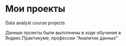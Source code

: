 # Мои проекты
Data analyst course projects


Данные проекты были выполнены в ходе обучения в Яндекс.Практикуме, профессии "Аналитик данных"

